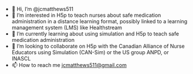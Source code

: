 - 👋 Hi, I’m @jcmatthews511
- 👀 I’m interested in H5p to teach nurses about safe medication administration in a distance learning format, possibly linked to a learning management system (LMS) like Healthstream
- 🌱 I’m currently learning about using simulation and H5p to teach safe medication administration
- 💞️ I’m looking to collaborate on H5p with the Canadian Alliance of Nurse Educators using Simulation (CAN-Sim) or the US group ANPD, or INASCL
- 📫 How to reach me jcmatthews511@gmail.com

<!---
jcmatthews511/jcmatthews511 is a ✨ special ✨ repository because its `README.md` (this file) appears on your GitHub profile.
You can click the Preview link to take a look at your changes.
--->
